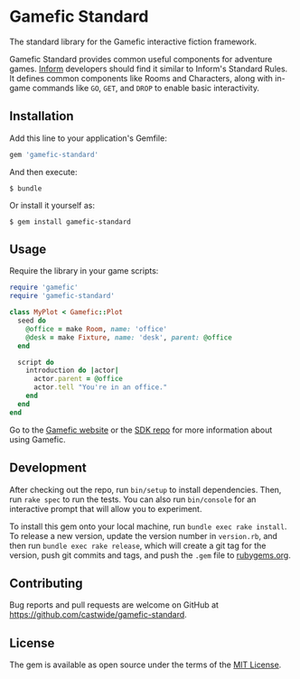 # Gamefic Standard

The standard library for the Gamefic interactive fiction framework.

Gamefic Standard provides common useful components for adventure games. [Inform](http://inform7.com/)
developers should find it similar to Inform's Standard Rules. It defines common
components like Rooms and Characters, along with in-game commands like `GO`,
`GET`, and `DROP` to enable basic interactivity.

## Installation

Add this line to your application's Gemfile:

```ruby
gem 'gamefic-standard'
```

And then execute:

    $ bundle

Or install it yourself as:

    $ gem install gamefic-standard

## Usage

Require the library in your game scripts:

```ruby
require 'gamefic'
require 'gamefic-standard'

class MyPlot < Gamefic::Plot
  seed do
    @office = make Room, name: 'office'
    @desk = make Fixture, name: 'desk', parent: @office
  end

  script do
    introduction do |actor|
      actor.parent = @office
      actor.tell "You're in an office."
    end
  end
end
```

Go to the [Gamefic website](https://gamefic.com) or the [SDK repo](https://github.com/castwide/gamefic-sdk)
for more information about using Gamefic.

## Development

After checking out the repo, run `bin/setup` to install dependencies. Then, run `rake spec` to run the tests. You can also run `bin/console` for an interactive prompt that will allow you to experiment.

To install this gem onto your local machine, run `bundle exec rake install`. To release a new version, update the version number in `version.rb`, and then run `bundle exec rake release`, which will create a git tag for the version, push git commits and tags, and push the `.gem` file to [rubygems.org](https://rubygems.org).

## Contributing

Bug reports and pull requests are welcome on GitHub at https://github.com/castwide/gamefic-standard.

## License

The gem is available as open source under the terms of the [MIT License](https://opensource.org/licenses/MIT).

